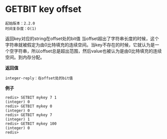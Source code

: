 # GETBIT key offset

    起始版本：2.2.0
    时间复杂度：O(1)

返回key对应的string在offset处的bit值 当offset超出了字符串长度的时候，这个字符串就被假定为由0比特填充的连续空间。当key不存在的时候，它就认为是一个空字符串，所以offset总是超出范围，然后value也被认为是由0比特填充的连续空间。到内存分配。

**返回值**

    integer-reply：在offset处的bit值

**例子**

```
redis> SETBIT mykey 7 1
(integer) 0
redis> GETBIT mykey 0
(integer) 0
redis> GETBIT mykey 7
(integer) 1
redis> GETBIT mykey 100
(integer) 0
redis> 
```

